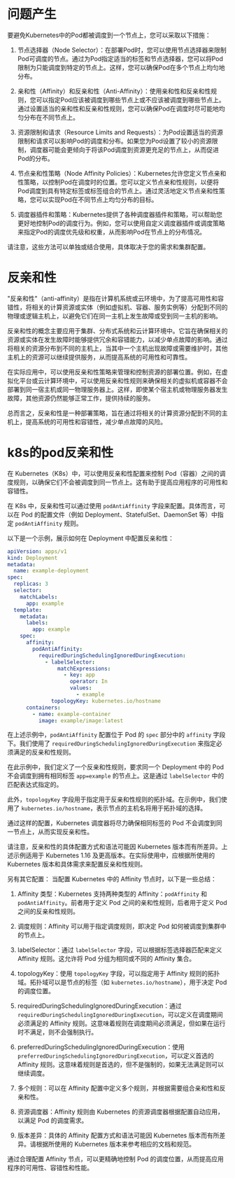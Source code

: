 # 问题产生
要避免Kubernetes中的Pod都被调度到一个节点上，您可以采取以下措施：

1. 节点选择器（Node Selector）：在部署Pod时，您可以使用节点选择器来限制Pod可调度的节点。通过为Pod指定适当的标签和节点选择器，您可以将Pod限制为只能调度到特定的节点上。这样，您可以确保Pod在多个节点上均匀地分布。

2. 亲和性（Affinity）和反亲和性（Anti-Affinity）：使用亲和性和反亲和性规则，您可以指定Pod应该被调度到哪些节点上或不应该被调度到哪些节点上。通过设置适当的亲和性和反亲和性规则，您可以确保Pod在调度时尽可能地均匀分布在不同节点上。

3. 资源限制和请求（Resource Limits and Requests）：为Pod设置适当的资源限制和请求可以影响Pod的调度和分布。如果您为Pod设置了较小的资源限制，调度器可能会更倾向于将该Pod调度到资源更充足的节点上，从而促进Pod的分布。

4. 节点亲和性策略（Node Affinity Policies）：Kubernetes允许您定义节点亲和性策略，以控制Pod在调度时的位置。您可以定义节点亲和性规则，以便将Pod调度到具有特定标签或标签组合的节点上。通过灵活地定义节点亲和性策略，您可以实现Pod在不同节点上均匀分布的目标。

5. 调度器插件和策略：Kubernetes提供了各种调度器插件和策略，可以帮助您更好地控制Pod的调度行为。例如，您可以使用自定义调度器插件或调度策略来指定Pod的调度优先级和权重，从而影响Pod在节点上的分布情况。

请注意，这些方法可以单独或结合使用，具体取决于您的需求和集群配置。

# 反亲和性
"反亲和性"（anti-affinity）是指在计算机系统或云环境中，为了提高可用性和容错性，将相关的计算资源或实体（例如虚拟机、容器、服务实例等）分配到不同的物理或逻辑主机上，以避免它们在同一主机上发生故障或受到同一主机的影响。

反亲和性的概念主要应用于集群、分布式系统和云计算环境中。它旨在确保相关的资源或实体在发生故障时能够提供冗余和容错能力，以减少单点故障的影响。通过将相关的资源分布到不同的主机上，当其中一个主机出现故障或需要维护时，其他主机上的资源可以继续提供服务，从而提高系统的可用性和可靠性。

在实际应用中，可以使用反亲和性策略来管理和控制资源的部署位置。例如，在虚拟化平台或云计算环境中，可以使用反亲和性规则来确保相关的虚拟机或容器不会部署到同一宿主机或同一物理服务器上。这样，即使某个宿主机或物理服务器发生故障，其他资源仍然能够正常工作，提供持续的服务。

总而言之，反亲和性是一种部署策略，旨在通过将相关的计算资源分配到不同的主机上，提高系统的可用性和容错性，减少单点故障的风险。

# k8s的pod反亲和性

在 Kubernetes（K8s）中，可以使用反亲和性配置来控制 Pod（容器）之间的调度规则，以确保它们不会被调度到同一节点上。这有助于提高应用程序的可用性和容错性。

在 K8s 中，反亲和性可以通过使用 `podAntiAffinity` 字段来配置。具体而言，可以在 Pod 的配置文件（例如 Deployment、StatefulSet、DaemonSet 等）中指定 `podAntiAffinity` 规则。

以下是一个示例，展示如何在 Deployment 中配置反亲和性：

```yaml
apiVersion: apps/v1
kind: Deployment
metadata:
  name: example-deployment
spec:
  replicas: 3
  selector:
    matchLabels:
      app: example
  template:
    metadata:
      labels:
        app: example
    spec:
      affinity:
        podAntiAffinity:
          requiredDuringSchedulingIgnoredDuringExecution:
            - labelSelector:
                matchExpressions:
                  - key: app
                    operator: In
                    values:
                      - example
              topologyKey: kubernetes.io/hostname
      containers:
        - name: example-container
          image: example/image:latest
```

在上述示例中，`podAntiAffinity` 配置位于 Pod 的 `spec` 部分中的 `affinity` 字段下。我们使用了 `requiredDuringSchedulingIgnoredDuringExecution` 来指定必须满足的反亲和性规则。

在此示例中，我们定义了一个反亲和性规则，要求同一个 Deployment 中的 Pod 不会调度到拥有相同标签 `app=example` 的节点上。这是通过 `labelSelector` 中的匹配表达式指定的。

此外，`topologyKey` 字段用于指定用于反亲和性规则的拓扑域。在示例中，我们使用了 `kubernetes.io/hostname`，表示节点的主机名将用于拓扑域的选择。

通过这样的配置，Kubernetes 调度器将尽力确保相同标签的 Pod 不会调度到同一节点上，从而实现反亲和性。

请注意，反亲和性的具体配置方式和语法可能因 Kubernetes 版本而有所差异。上述示例适用于 Kubernetes 1.16 及更高版本。在实际使用中，应根据所使用的 Kubernetes 版本和具体需求来配置反亲和性规则。

另有其它配置：
当配置 Kubernetes 中的 Affinity 节点时，以下是一些总结：

1. Affinity 类型：Kubernetes 支持两种类型的 Affinity：`podAffinity` 和 `podAntiAffinity`。前者用于定义 Pod 之间的亲和性规则，后者用于定义 Pod 之间的反亲和性规则。

2. 调度规则：Affinity 可以用于指定调度规则，即决定 Pod 如何被调度到集群中的节点上。

3. labelSelector：通过 `labelSelector` 字段，可以根据标签选择器匹配来定义 Affinity 规则。这允许将 Pod 分组为相同或不同的 Affinity 集合。

4. topologyKey：使用 `topologyKey` 字段，可以指定用于 Affinity 规则的拓扑域。拓扑域可以是节点的标签（如 `kubernetes.io/hostname`），用于决定 Pod 的调度位置。

5. requiredDuringSchedulingIgnoredDuringExecution：通过 `requiredDuringSchedulingIgnoredDuringExecution`，可以定义在调度期间必须满足的 Affinity 规则。这意味着规则在调度期间必须满足，但如果在运行时不满足，则不会强制执行。

6. preferredDuringSchedulingIgnoredDuringExecution：使用 `preferredDuringSchedulingIgnoredDuringExecution`，可以定义首选的 Affinity 规则。这意味着规则是首选的，但不是强制的，如果无法满足则可以继续调度。

7. 多个规则：可以在 Affinity 配置中定义多个规则，并根据需要组合亲和性和反亲和性。

8. 资源调度器：Affinity 规则由 Kubernetes 的资源调度器根据配置自动应用，以满足 Pod 的调度需求。

9. 版本差异：具体的 Affinity 配置方式和语法可能因 Kubernetes 版本而有所差异。请根据所使用的 Kubernetes 版本来参考相应的文档和规范。

通过合理配置 Affinity 节点，可以更精确地控制 Pod 的调度位置，从而提高应用程序的可用性、容错性和性能。

